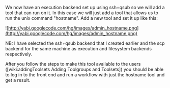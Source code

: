 We now have an execution backend set up using ssh+qsub so we will add a tool that can run on it. In this case we will just add a tool that allows us to run the unix command "hostname". Add a new tool and set it up like this:

![http://yabi.googlecode.com/hg/images/admin_hostname.png](http://yabi.googlecode.com/hg/images/admin_hostname.png)

NB: I have selected the ssh+qsub backend that I created earlier and the scp backend for the same machine as execution and filesystem backends respectively.

After you follow the steps to make this tool available to the users ([wiki:addingToolsets Adding Toolgroups and Toolsets]) you should be able to log in to the front end and run a workflow with just the hostname tool and get a result.